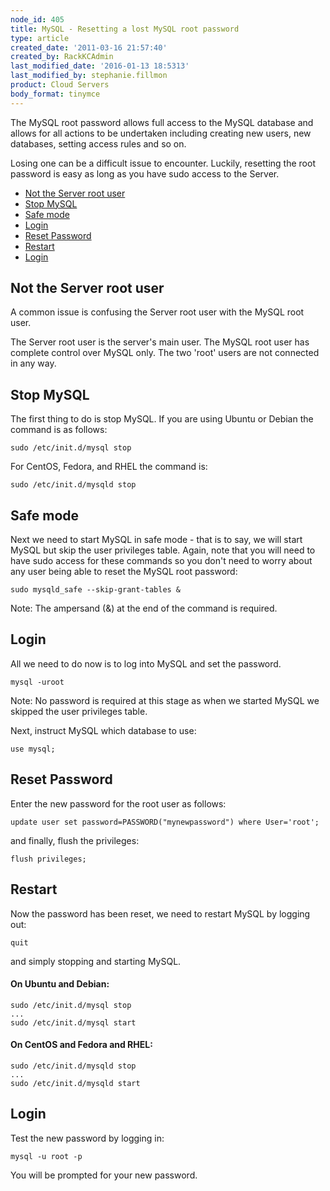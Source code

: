 ```yaml
---
node_id: 405
title: MySQL - Resetting a lost MySQL root password
type: article
created_date: '2011-03-16 21:57:40'
created_by: RackKCAdmin
last_modified_date: '2016-01-13 18:5313'
last_modified_by: stephanie.fillmon
product: Cloud Servers
body_format: tinymce
---
```


The MySQL root password allows full access to the MySQL database and
allows for all actions to be undertaken including creating new users,
new databases, setting access rules and so on.

Losing one can be a difficult issue to encounter. Luckily, resetting the
root password is easy as long as you have sudo access to the Server.

-   [Not the Server root user](#Not_the_Server_root_user)
-   [Stop MySQL](#Stop_MySQL)
-   [Safe mode](#Safe_mode)
-   [Login](#Login)
-   [Reset Password](#Reset_Password)
-   [Restart](#Restart)
-   [Login](#Login_2)

Not the Server root user
------------------------

A common issue is confusing the Server root user with the MySQL root
user.

The Server root user is the server's main user. The MySQL root user has
complete control over MySQL only. The two 'root' users are not connected
in any way.

Stop MySQL
----------

The first thing to do is stop MySQL. If you are using Ubuntu or Debian
the command is as follows:

    sudo /etc/init.d/mysql stop

For CentOS, Fedora, and RHEL the command is:

    sudo /etc/init.d/mysqld stop

Safe mode
---------

Next we need to start MySQL in safe mode - that is to say, we will start
MySQL but skip the user privileges table. Again, note that you will need
to have sudo access for these commands so you don't need to worry about
any user being able to reset the MySQL root password:

    sudo mysqld_safe --skip-grant-tables &

Note: The ampersand (&) at the end of the command is required.

Login
-----

All we need to do now is to log into MySQL and set the password.

    mysql -uroot

Note: No password is required at this stage as when we started MySQL we
skipped the user privileges table.

Next, instruct MySQL which database to use:

    use mysql;

Reset Password
--------------

Enter the new password for the root user as follows:

    update user set password=PASSWORD("mynewpassword") where User='root';

and finally, flush the privileges:

    flush privileges;

Restart
-------

Now the password has been reset, we need to restart MySQL by logging
out:

    quit

and simply stopping and starting MySQL.

#### On Ubuntu and Debian:

    sudo /etc/init.d/mysql stop
    ...
    sudo /etc/init.d/mysql start

#### On CentOS and Fedora and RHEL:

    sudo /etc/init.d/mysqld stop
    ...
    sudo /etc/init.d/mysqld start

Login
-----

Test the new password by logging in:

    mysql -u root -p

You will be prompted for your new password.

